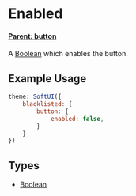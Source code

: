 # Enabled
#### **[Parent: button](/docs/blacklisted/button/)**

A [Boolean](https://developer.mozilla.org/en-US/docs/Web/JavaScript/Reference/Global_Objects/Boolean) which enables the button.

## Example Usage
```js
theme: SoftUI({
    blacklisted: {
        button: {
            enabled: false,
        }
    }
})
```

## Types
- [Boolean](https://developer.mozilla.org/en-US/docs/Web/JavaScript/Reference/Global_Objects/Boolean)